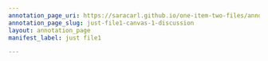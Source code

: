 ```yaml
---
annotation_page_uri: https://saracarl.github.io/one-item-two-files/annotations/just-file1-canvas-1-discussion.json
annotation_page_slug: just-file1-canvas-1-discussion
layout: annotation_page
manifest_label: just file1

---
```

